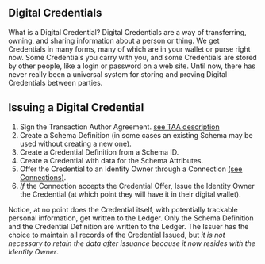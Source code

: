 ## Digital Credentials

What is a Digital Credential? Digital Credentials are a way of transferring, owning, and sharing information about a person or thing. We get Credentials in many forms, many of which are in your wallet or purse right now. Some Credentials you carry with you, and some Credentials are stored by other people, like a login or password on a web site. Until now, there has never really been a universal system for storing and proving Digital Credentials between parties.

## Issuing a Digital Credential

1. Sign the Transaction Author Agreement. [see TAA description](01/)
1. Create a Schema Definition (in some cases an existing Schema may be used without creating a new one).
2. Create a Credential Definition from a Schema ID.
3. Create a Credential with data for the Schema Attributes.
4. Offer the Credential to an Identity Owner through a Connection [(see Connections)](../basics-connections/).
5. *If* the Connection accepts the Credential Offer, Issue the Identity Owner the Credential (at which point they will have it in their digital wallet).

Notice, at no point does the Credential itself, with potentially trackable personal information, get written to the Ledger. Only the Schema Definition and the Credential Definition are written to the Ledger. The Issuer has the choice to maintain all records of the Credential Issued, but *it is not necessary to retain the data after issuance because it now resides with the Identity Owner*.

